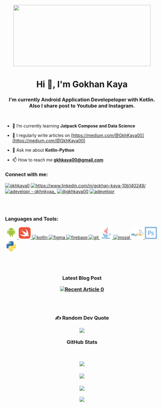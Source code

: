 <p align= "center" dir="auto">
<img src="https://media.giphy.com/media/QNFhOolVeCzPQ2Mx85/giphy.gif"  width="450" height="200"  ></center><br>
</p>


<h1 align="center">Hi 👋, I'm Gokhan Kaya</h1>
<h3 align="center">I'm currently Android Application Developeloper with Kotlin. Also I share post to Youtube and Instagram.</h3>

<br/>



- 🌱 I’m currently learning **Jatpack Compose and Data Science**

- 📝 I regularly write articles on [https://medium.com/@GkhKaya00](https://medium.com/@GkhKaya00)

- 💬 Ask me about **Kotlin-Python**

- 📫 How to reach me **gkhkaya00@gmail.com**
  
  

<h3 align="left">Connect with me:</h3>
<p align="left">
<a href="https://twitter.com/gkhkaya0" target="blank"><img align="center" src="https://raw.githubusercontent.com/rahuldkjain/github-profile-readme-generator/master/src/images/icons/Social/twitter.svg" alt="gkhkaya0" height="30" width="40" /></a>
<a href="https://linkedin.com/in/https://www.linkedin.com/in/gokhan-kaya-10b140249/" target="blank"><img align="center" src="https://raw.githubusercontent.com/rahuldkjain/github-profile-readme-generator/master/src/images/icons/Social/linked-in-alt.svg" alt="https://www.linkedin.com/in/gokhan-kaya-10b140249/" height="30" width="40" /></a>
<a href="https://instagram.com/gkhnkyaa_" target="blank"><img align="center" src="https://raw.githubusercontent.com/rahuldkjain/github-profile-readme-generator/master/src/images/icons/Social/instagram.svg" alt="adevelopr - gkhnkyaa_" height="30" width="40" /></a>
<a href="https://medium.com/@gkhkaya00" target="blank"><img align="center" src="https://raw.githubusercontent.com/rahuldkjain/github-profile-readme-generator/master/src/images/icons/Social/medium.svg" alt="@gkhkaya00" height="30" width="40" /></a>
<a href="https://www.youtube.com/c/adevelopr" target="blank"><img align="center" src="https://raw.githubusercontent.com/rahuldkjain/github-profile-readme-generator/master/src/images/icons/Social/youtube.svg" alt="adevelopr" height="30" width="40" /></a>
</p>
<br/>
  <br/>

<h3 align="left">Languages and Tools:</h3>
<p align="left"> <a href="https://developer.android.com" target="_blank" rel="noreferrer"> <img src="https://raw.githubusercontent.com/devicons/devicon/master/icons/android/android-original-wordmark.svg" alt="android" width="40" height="40"/> </a> <a href="https://developer.apple.com/swift/" target="_blank" rel="noreferrer"> <img src="https://raw.githubusercontent.com/devicons/devicon/master/icons/swift/swift-original.svg" alt="swift" width="40" height="40"/> </a>  <a href="https://kotlinlang.org" target="_blank" rel="noreferrer"> <img src="https://www.vectorlogo.zone/logos/kotlinlang/kotlinlang-icon.svg" alt="kotlin" width="40" height="40"/> </a> <a href="https://www.figma.com/" target="_blank" rel="noreferrer"> <img src="https://www.vectorlogo.zone/logos/figma/figma-icon.svg" alt="figma" width="40" height="40"/> </a> <a href="https://firebase.google.com/" target="_blank" rel="noreferrer"> <img src="https://www.vectorlogo.zone/logos/firebase/firebase-icon.svg" alt="firebase" width="40" height="40"/> </a> <a href="https://git-scm.com/" target="_blank" rel="noreferrer"> <img src="https://www.vectorlogo.zone/logos/git-scm/git-scm-icon.svg" alt="git" width="40" height="40"/> </a><a href="https://www.java.com" target="_blank" rel="noreferrer"> <img src="https://raw.githubusercontent.com/devicons/devicon/master/icons/java/java-original.svg" alt="java" width="40" height="40"/> </a><a href="https://www.microsoft.com/en-us/sql-server" target="_blank" rel="noreferrer"> <img src="https://www.svgrepo.com/show/303229/microsoft-sql-server-logo.svg" alt="mssql" width="40" height="40"/> </a> <a href="https://www.mysql.com/" target="_blank" rel="noreferrer"> <img src="https://raw.githubusercontent.com/devicons/devicon/master/icons/mysql/mysql-original-wordmark.svg" alt="mysql" width="40" height="40"/> </a> <a href="https://www.photoshop.com/en" target="_blank" rel="noreferrer"> <img src="https://raw.githubusercontent.com/devicons/devicon/master/icons/photoshop/photoshop-line.svg" alt="photoshop" width="40" height="40"/> </a><a href="https://www.python.org" target="_blank" rel="noreferrer"> <img src="https://raw.githubusercontent.com/devicons/devicon/master/icons/python/python-original.svg" alt="python" width="40" height="40"/> </a> </p>

  <br/>
  <br/>

  <h3 align="center" >Latest Blog Post
  <p align="center">
    <a  style =  target="_blank" href="https://github-readme-medium-recent-article.vercel.app/medium/@GkhKaya00/0"><img src="https://github-readme-medium-recent-article.vercel.app/medium/@GkhKaya00/0" alt="Recent Article 0"> </a>
  </p>
  <br/>
  <br/>
  
<p align="center">
   ✍️ Random Dev Quote
 <p>

<p align="center">

![](https://quotes-github-readme.vercel.app/api?type=horizontal&theme=tokyonight)

</p>

<p align="center">GitHub Stats</p>
<br/>
</p align="center">

![](https://github-readme-stats.vercel.app/api?username=GkhKaya&theme=tokyonight&hide_border=false&include_all_commits=false&count_private=false)
<br/>
<br/>
![](https://github-readme-streak-stats.herokuapp.com/?user=GkhKaya&theme=tokyonight&hide_border=false)
<br/>
<br/>
![](https://github-readme-stats.vercel.app/api/top-langs/?username=GkhKaya&theme=tokyonight&hide_border=false&include_all_commits=false&count_private=false&layout=compact)

</p>


[![](https://visitcount.itsvg.in/api?id=GkhKaya&icon=0&color=1)](https://github.com/GkhKaya)
